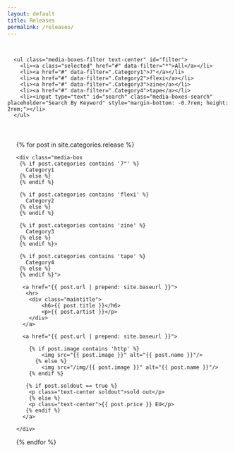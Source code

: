 ```yaml
---
layout: default
title: Releases
permalink: /releases/
---
```

<br>

<div class="grid-section">
   <div class="content grid-container">
  
   <div class="filters-container contain-to-grid sticky">

      <ul class="media-boxes-filter text-center" id="filter">
        <li><a class="selected" href="#" data-filter="*">All</a></li>
        <li><a href="#" data-filter=".Category1">7"</a></li>
        <li><a href="#" data-filter=".Category2">flexi</a></li>
        <li><a href="#" data-filter=".Category3">zine</a></li>
        <li><a href="#" data-filter=".Category4">tape</a></li>
        <li><input type="text" id="search" class="media-boxes-search" placeholder="Search By Keyword" style="margin-bottom: -0.7rem; height: 2rem;"></li>
      </ul>

   </div>      

   <br>

  <div id="grid" style="padding: 20px">
  {% for post in site.categories.release %}      
 
    <div class="media-box 
     {% if post.categories contains '7"' %} 
       Category1 
     {% else %}
     {% endif %}
     
     {% if post.categories contains 'flexi' %} 
       Category2 
     {% else %}
     {% endif %}
     
     {% if post.categories contains 'zine' %} 
       Category3 
     {% else %}
     {% endif %}>

     {% if post.categories contains 'tape' %} 
       Category4
     {% else %}
     {% endif %}">
        
      <a href="{{ post.url | prepend: site.baseurl }}">
       <hr>
        <div class="maintitle">
	        <h6>{{ post.title }}</h6>
	        <p>{{ post.artist }}</p>
        </div>
      </a>

      <a href="{{ post.url | prepend: site.baseurl }}">

        {% if post.image contains 'http' %}
            <img src="{{ post.image }}" alt="{{ post.name }}"/>
          {% else %}
            <img src="/img/{{ post.image }}" alt="{{ post.name }}"/>
        {% endif %}
      
       {% if post.soldout == true %}
        <p class="text-center soldout">sold out</p>
        {% else %}
        <p class="text-center">{{ post.price }} EU</p>   
       {% endif %}
      </a>

    </div>

  {% endfor %}
  </div>

  </div>
</div>
